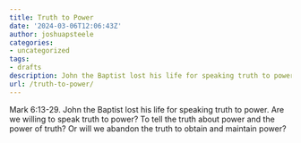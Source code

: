 ```yaml
---
title: Truth to Power
date: '2024-03-06T12:06:43Z'
author: joshuapsteele
categories:
- uncategorized
tags:
- drafts
description: John the Baptist lost his life for speaking truth to power. Are we willing to speak truth to power.
url: /truth-to-power/
---
```

Mark 6:13-29. John the Baptist lost his life for speaking truth to power. Are we willing to speak truth to power? To tell the truth about power and the power of truth? Or will we abandon the truth to obtain and maintain power?